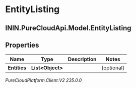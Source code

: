 # EntityListing

## ININ.PureCloudApi.Model.EntityListing

## Properties

|Name | Type | Description | Notes|
|------------ | ------------- | ------------- | -------------|
| **Entities** | **List&lt;Object&gt;** |  | [optional] |



_PureCloudPlatform.Client.V2 235.0.0_
